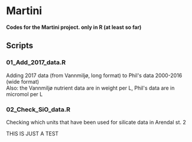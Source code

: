 # Martini
**Codes for the Martini project. only in R (at least so far)**

## Scripts

### 01_Add_2017_data.R  
Adding 2017 data (from Vannmiljø, long format) to Phil's data 2000-2016 (wide format)  
Also: the Vannmiljø nutrient data are in weight per L, Phil's data are in micromol per L  

### 02_Check_SiO_data.R  
Checking which units that have been used for silicate data in Arendal st. 2  

THIS IS JUST A TEST
